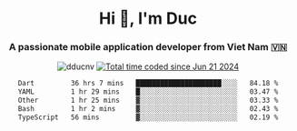 <h1 align="center">
  Hi 👋, I'm  Duc</h1>
<h3 align="center">A passionate mobile application developer from Viet Nam 🇻🇳</h3>  
  
<p align="center"> <img src="https://komarev.com/ghpvc/?username=dducnv&label=Profile%20views&color=0e75b6&style=flat" alt="dducnv" /> 
<a href="https://wakatime.com/@4d2a2cd9-1bcb-4dd1-84a4-dce128a35137"><img src="https://wakatime.com/badge/user/4d2a2cd9-1bcb-4dd1-84a4-dce128a35137.svg" alt="Total time coded since Jun 21 2024" /></a>
</p>  

<div align="center">
  <!--START_SECTION:waka-->

```txt
Dart         36 hrs 7 mins   █████████████████████░░░░   84.18 %
YAML         1 hr 29 mins    █░░░░░░░░░░░░░░░░░░░░░░░░   03.47 %
Other        1 hr 25 mins    ▓░░░░░░░░░░░░░░░░░░░░░░░░   03.33 %
Bash         1 hr 2 mins     ▓░░░░░░░░░░░░░░░░░░░░░░░░   02.43 %
TypeScript   56 mins         ▓░░░░░░░░░░░░░░░░░░░░░░░░   02.19 %
```

<!--END_SECTION:waka-->
</div>




  
